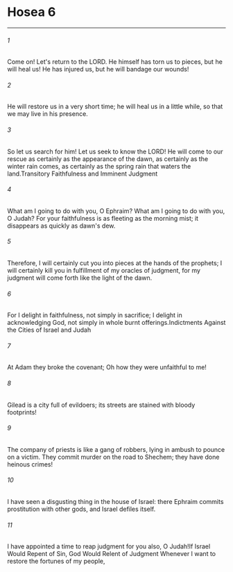 # Hosea 6
***



###### 1 
Come on! Let's return to the LORD. He himself has torn us to pieces, but he will heal us! He has injured us, but he will bandage our wounds! 

###### 2 
He will restore us in a very short time; he will heal us in a little while, so that we may live in his presence. 

###### 3 
So let us search for him! Let us seek to know the LORD! He will come to our rescue as certainly as the appearance of the dawn, as certainly as the winter rain comes, as certainly as the spring rain that waters the land.Transitory Faithfulness and Imminent Judgment 

###### 4 
What am I going to do with you, O Ephraim? What am I going to do with you, O Judah? For your faithfulness is as fleeting as the morning mist; it disappears as quickly as dawn's dew. 

###### 5 
Therefore, I will certainly cut you into pieces at the hands of the prophets; I will certainly kill you in fulfillment of my oracles of judgment, for my judgment will come forth like the light of the dawn. 

###### 6 
For I delight in faithfulness, not simply in sacrifice; I delight in acknowledging God, not simply in whole burnt offerings.Indictments Against the Cities of Israel and Judah 

###### 7 
At Adam they broke the covenant; Oh how they were unfaithful to me! 

###### 8 
Gilead is a city full of evildoers; its streets are stained with bloody footprints! 

###### 9 
The company of priests is like a gang of robbers, lying in ambush to pounce on a victim. They commit murder on the road to Shechem; they have done heinous crimes! 

###### 10 
I have seen a disgusting thing in the house of Israel: there Ephraim commits prostitution with other gods, and Israel defiles itself. 

###### 11 
I have appointed a time to reap judgment for you also, O Judah!If Israel Would Repent of Sin, God Would Relent of Judgment Whenever I want to restore the fortunes of my people,
